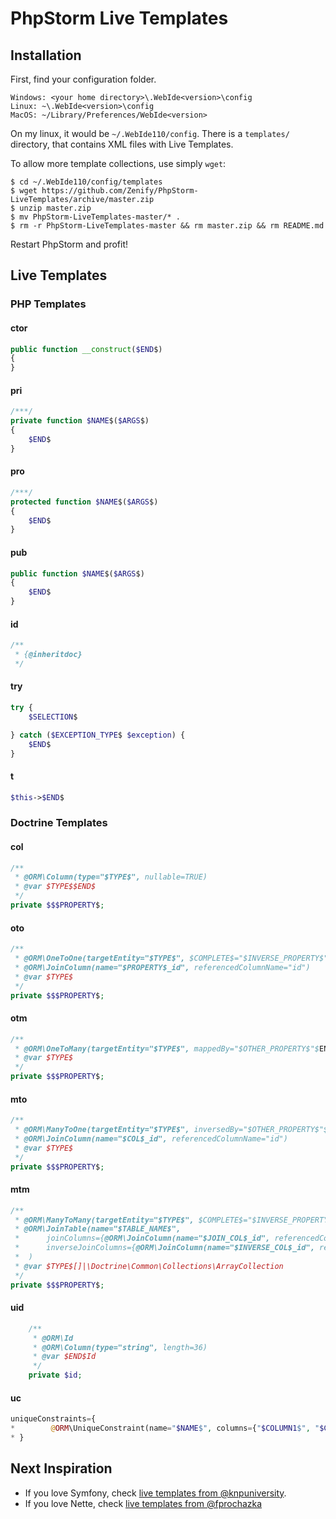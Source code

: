 # PhpStorm Live Templates

## Installation

First, find your configuration folder.

	Windows: <your home directory>\.WebIde<version>\config
	Linux: ~\.WebIde<version>\config
	MacOS: ~/Library/Preferences/WebIde<version>

On my linux, it would be `~/.WebIde110/config`. There is a `templates/` directory, that contains XML files with Live Templates.

To allow more template collections, use simply `wget`:

	$ cd ~/.WebIde110/config/templates
	$ wget https://github.com/Zenify/PhpStorm-LiveTemplates/archive/master.zip
	$ unzip master.zip
	$ mv PhpStorm-LiveTemplates-master/* .
	$ rm -r PhpStorm-LiveTemplates-master && rm master.zip && rm README.md


Restart PhpStorm and profit!


## Live Templates

### PHP Templates

#### ctor

```php
public function __construct($END$)
{
}
```

#### pri

```php
/***/
private function $NAME$($ARGS$)
{
    $END$
}
```

#### pro

```php
/***/
protected function $NAME$($ARGS$)
{
    $END$
}
```

#### pub

```php
public function $NAME$($ARGS$)
{
    $END$
}
```

#### id

```php
/**
 * {@inheritdoc}
 */
```

#### try

```php
try {
	$SELECTION$

} catch ($EXCEPTION_TYPE$ $exception) {
	$END$
}
```

#### t

```php
$this->$END$
```

### Doctrine Templates

#### col

```php
/**
 * @ORM\Column(type="$TYPE$", nullable=TRUE)
 * @var $TYPE$$END$
 */
private $$$PROPERTY$;
```

#### oto

```php
/**
 * @ORM\OneToOne(targetEntity="$TYPE$", $COMPLETE$="$INVERSE_PROPERTY$"$END$, cascade={"persist"})
 * @ORM\JoinColumn(name="$PROPERTY$_id", referencedColumnName="id")
 * @var $TYPE$
 */
private $$$PROPERTY$;
```

#### otm

```php
/**
 * @ORM\OneToMany(targetEntity="$TYPE$", mappedBy="$OTHER_PROPERTY$"$END$, cascade={"persist"})
 * @var $TYPE$
 */
private $$$PROPERTY$;
```

#### mto

```php
/**
 * @ORM\ManyToOne(targetEntity="$TYPE$", inversedBy="$OTHER_PROPERTY$"$END$, cascade={"persist"})
 * @ORM\JoinColumn(name="$COL$_id", referencedColumnName="id")
 * @var $TYPE$
 */
private $$$PROPERTY$;
```

#### mtm

```php
/**
 * @ORM\ManyToMany(targetEntity="$TYPE$", $COMPLETE$="$INVERSE_PROPERTY$"$END$, cascade={"persist"})
 * @ORM\JoinTable(name="$TABLE_NAME$",
 * 		joinColumns={@ORM\JoinColumn(name="$JOIN_COL$_id", referencedColumnName="id")},
 * 		inverseJoinColumns={@ORM\JoinColumn(name="$INVERSE_COL$_id", referencedColumnName="id")} 
 * 	)
 * @var $TYPE$[]|\Doctrine\Common\Collections\ArrayCollection
 */
private $$$PROPERTY$;
```

#### uid

```php
	/**
	 * @ORM\Id
	 * @ORM\Column(type="string", length=36)
	 * @var $END$Id
	 */
	private $id;
```

#### uc

```php
uniqueConstraints={
*        @ORM\UniqueConstraint(name="$NAME$", columns={"$COLUMN1$", "$COLUMN2$"})     
* }
```

## Next Inspiration

- If you love Symfony, check [live templates from @knpuniversity](https://github.com/knpuniversity/phpstorm-settings).
- If you love Nette, check [live templates from @fprochazka](https://github.com/fprochazka/phpstorm-livetemplates)

